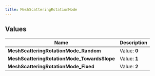 ```yaml
---
title: MeshScatteringRotationMode
---
```


## Values

| Name | Description |
| ---- | ----------- |
| **MeshScatteringRotationMode\_Random** | Value: **0** |
| **MeshScatteringRotationMode\_TowardsSlope** | Value: **1** |
| **MeshScatteringRotationMode\_Fixed** | Value: **2** |

